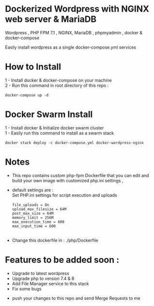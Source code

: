 # Dockerized Wordpress with NGINX web server & MariaDB

Wordpress , PHP FPM 7.1 , NGINX, MariaDB , phpmyadmin , docker & docker-compose

Easily install wordpress as a single docker-compose.yml services

# How to Install

1 - Install docker & docker-compose on your machine <br>
2 - Run this command in root directory of this repo : <br>
<br>
`docker-compose up -d`

# Docker Swarm Install

1 - Install docker & Initialize docker swarm cluster<br>
1 - Easily run this command to install as a swarm stack
<br><br>
`docker stack deploy -c docker-compose.yml docker-wordpress-nginx`

# Notes

- This repo contains custom php-fpm Dockerfile that you can edit and build your own image with customized php.ini settings ,<br>

* default settings are :<br>
  Set PHP.ini settings for script execution and uploads <br><br>
  `file_uploads = On`<br>
  `upload_max_filesize = 64M`<br>
  `post_max_size = 64M`<br>
  `memory_limit = 256M`<br>
  `max_execution_time = 600`<br>
  `max_input_time = 600`<br><br>

* Change this dockerfile in : ./php/Dockerfile <br>

# Features to be added soon :

- Upgrade to latest wordpress
- Upgrade php to version 7.4 & 8
- Add File Manager service to this stack
- Fix some bugs

* push your changes to this repo and send Merge Requests to me
